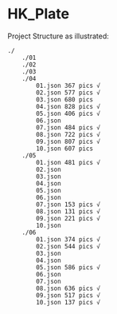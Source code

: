 # HK_Plate

Project Structure as illustrated:

    ./
        ./01
        ./02
        ./03
        ./04
            01.json 367 pics √
            02.json 577 pics √
            03.json 680 pics
            04.json 828 pics √
            05.json 406 pics √
            06.json
            07.json 484 pics √
            08.json 722 pics √
            09.json 807 pics √
            10.json 607 pics
        ./05
            01.json 481 pics √
            02.json
            03.json
            04.json
            05.json
            06.json
            07.json 153 pics √
            08.json 131 pics √
            09.json 221 pics √
            10.json
        ./06
            01.json 374 pics √
            02.json 544 pics √
            03.json
            04.json
            05.json 586 pics √
            06.json
            07.json
            08.json 636 pics √
            09.json 517 pics √
            10.json 137 pics √


